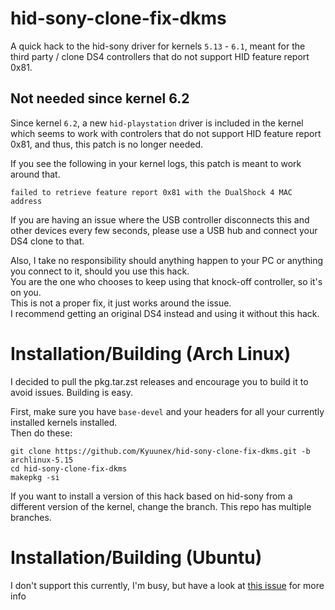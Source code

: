 # hid-sony-clone-fix-dkms
A quick hack to the hid-sony driver for kernels `5.13` - `6.1`, 
meant for the third party / clone DS4 controllers 
that do not support HID feature report 0x81.

## Not needed since kernel 6.2
Since kernel `6.2`, a new `hid-playstation` driver is included in the kernel 
which seems to work with controlers that do not support HID feature report 0x81, 
and thus, this patch is no longer needed.  

If you see the following in your kernel logs, this patch is meant to work around that.
```
failed to retrieve feature report 0x81 with the DualShock 4 MAC address
```

If you are having an issue where the USB controller disconnects this and other devices every few seconds, 
please use a USB hub and connect your DS4 clone to that.

Also, I take no responsibility should anything happen to your PC or anything you connect to it, 
should you use this hack.  
You are the one who chooses to keep using that knock-off controller, so it's on you.  
This is not a proper fix, it just works around the issue.  
I recommend getting an original DS4 instead and using it without this hack.

# Installation/Building (Arch Linux)
I decided to pull the pkg.tar.zst releases and encourage you to build it to avoid issues. Building is easy.  

First, make sure you have `base-devel` and your headers for all your currently installed kernels installed.  
Then do these:
```
git clone https://github.com/Kyuunex/hid-sony-clone-fix-dkms.git -b archlinux-5.15
cd hid-sony-clone-fix-dkms
makepkg -si
```
If you want to install a version of this hack based on hid-sony from a different version of the kernel, 
change the branch. This repo has multiple branches.

# Installation/Building (Ubuntu)
I don't support this currently, I'm busy, but have a look at 
[this issue](https://github.com/Kyuunex/hid-sony-clone-fix-dkms/issues/1) for more info
